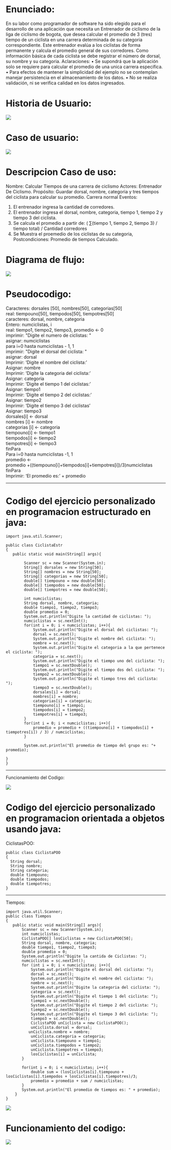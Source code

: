 # Enunciado:

En su labor como programador de software ha sido elegido para el desarrollo de una aplicación que
necesita un Entrenador de ciclismo de la liga de ciclismo de bogota, que desea calcular el promedio de 3 (tres) tiempo de un ciclista en una carrera determinada de su categoria correspondiente. Este entrenador evalúa a los
ciclistas de forma permanente y calcula el promedio general de sus corredores. Como información básica
de cada ciclista se debe registrar el número de dorsal, su nombre y su categoria.
Aclaraciones:
• Se supondrá que la aplicación solo se requiere para calcular el promedio de una unica carrera
especifica.
• Para efectos de mantener la simplicidad del ejemplo no se contemplan manejar persistencia
en el almacenamiento de los datos.
• No se realiza validación, ni se verifica calidad en los datos ingresados.

# Historia de Usuario:

<p align="left">  <img src="https://i.ibb.co/jTGXmKn/hu.png">  </p>

# Caso de usuario:



<p align="left">  <img src="https://i.ibb.co/xCVFqCT/Diagrama-en-blanco-1.png">  </p>

# Descripcion Caso de uso:

Nombre: Calcular Tiempos de una carrera de ciclismo
Actores: Entrenador De Ciclismo.
Propósito: Guardar dorsal, nombre, categoria y tres tiempos del ciclista para calcular su promedio.
Carrera normal Eventos:
1. El entrenador ingresa la cantidad de corredores.
2. El entrenador ingresa el dorsal, nombre, categoria, tiempo 1,
tiempo 2 y tiempo 3 del ciclista.
3. Se calcula el promedio a partir de:
( ∑(tiempo 1, tiempo 2, tiempo 3) / tiempo total) / Cantidad corredores
4. Se Muestra el proemedio de los ciclistas de su categoria,
Postcondiciones: Promedio de tiempos Calculado.



# Diagrama de flujo: 

<p align="left">  <img src="https://i.ibb.co/dpMRr3F/diagramadf.png">  </p>


# Pseudocodigo: 
Caracteres: dorsales [50], nombres[50], categorias[50]  
real: tiempouno[50], tiempodos[50], tiempotres[50]  
caracteres: dorsal, nombre, categoria  
Entero: numciclistas, i  
real: tiempo1, tiempo2, tiempo3, promedio <- 0  
imprimir: "Digite el numero de ciclistas: "  
asignar: numciclistas  
para i=0 hasta numciclistas - 1, 1  
imprimir: "Digite el dorsal del ciclista: "  
asignar: dorsal  
Imprimir: ‘Digite el nombre del ciclista:’  
Asignar: nombre  
Imprimir: ‘Digite la categoria del ciclista:’  
Asignar: categoria  
Imprimir: ‘Digite el tiempo 1 del ciclistas:’  
Asignar: tiempo1  
Imprimir: ‘Digite el tiempo 2 del ciclistas:’  
Asignar: tiempo2  
Imprimir: ‘Digite el tiempo 3 del ciclistas’  
Asignar: tiempo3  
dorsales[i] <- dorsal  
nombres [i] <- nombre  
categorias [i] <- categoria  
tiempouno[i] <- tiempo1  
tiempodos[i] <- tiempo2  
tiempotres[i] <- tiempo3  
finPara  
Para i=0 hasta numciclistas -1, 1  
promedio <-  
promedio +((tiempouno[i]+tiempodos[i]+tiempotres[i])/3)numciclistas  
finPara  
Imprimir: ‘El promedio es:’ + promedio  

************************************
# Codigo del ejercicio personalizado en programacion estructurado en java:
```
import java.util.Scanner;

public class CiclistaEstr
{
   public static void main(String[] args){
        
        Scanner sc = new Scanner(System.in);
        String[] dorsales = new String[50];
        String[] nombres = new String[50];
        String[] categorias = new String[50];
        double[] tiempouno = new double[50];
        double[] tiempodos = new double[50];
        double[] tiempotres = new double[50];
        
        int numciclistas;
        String dorsal, nombre, categoria;
        double tiempo1, tiempo2, tiempo3;
        double promedio = 0;
        System.out.println("Digite la cantidad de ciclistas: ");
        numciclistas = sc.nextInt();
        for(int i = 0; i < numciclistas; i++){
            System.out.println("Digite el dorsal del ciclistas: ");
            dorsal = sc.next();
            System.out.println("Digite el nombre del ciclista: ");
            nombre = sc.next();
            System.out.println("Digite el categoria a la que pertenece el ciclista: ");
            categoria = sc.next();
            System.out.println("Digite el tiempo uno del ciclista: ");
            tiempo1 = sc.nextDouble();
            System.out.println("Digite el tiempo dos del ciclista: ");
            tiempo2 = sc.nextDouble();
            System.out.println("Digite el tiempo tres del ciclista: ");
            tiempo3 = sc.nextDouble();
            dorsales[i] = dorsal;
            nombres[i] = nombre;
            categorias[i] = categoria;
            tiempouno[i] = tiempo1;
            tiempodos[i] = tiempo2;
            tiempotres[i] = tiempo3;
        }
        for(int i = 0; i < numciclistas; i++){
            promedio = promedio + ((tiempouno[i] + tiempodos[i] + tiempotres[i]) / 3) / numciclistas;
        }
        
        System.out.println("El promedio de tiempo del grupo es: "+ promedio);
            
}
}
```
*******************************************************************
Funcionamiento del Codigo:
<p align="left">  <img src="https://i.ibb.co/pRmvjDJ/code1.png">  </p>

# Codigo del ejercicio personalizado en programacion orientada a objetos usando java:

CiclistasPOO:


```
public class CiclistaPOO
{
  String dorsal;
  String nombre;
  String categoria;
  double tiempouno;
  double tiempodos;
  double tiempotres;
}
```
***************************************************************************

Tiempos: 
```
import java.util.Scanner;
public class Tiempos
{
   public static void main(String[] args){
       Scanner sc = new Scanner(System.in);
       int numciclistas;
       CiclistaPOO[] losCiclistas = new CiclistaPOO[50];
       String dorsal, nombre, categoria;
       double tiempo1, tiempo2, tiempo3;
       double promedio = 0;
       System.out.println("Digite la cantida de Ciclistas: ");
       numciclistas = sc.nextInt();
       for (int i = 0; i < numciclistas; i++){
           System.out.println("Digite el dorsal del ciclista: ");
           dorsal = sc.next();
           System.out.println("Digite el nombre del ciclista: ");
           nombre = sc.next();
           System.out.println("Digite la categoria del ciclista: ");
           categoria = sc.next();
           System.out.println("Digite el tiempo 1 del ciclista: ");
           tiempo1 = sc.nextDouble();
           System.out.println("Digite el tiempo 2 del ciclista: ");
           tiempo2 = sc.nextDouble();
           System.out.println("Digite el tiempo 3 del ciclista: ");
           tiempo3 = sc.nextDouble();
           CiclistaPOO unCiclista = new CiclistaPOO();
           unCiclista.dorsal = dorsal;
          unCiclista.nombre = nombre;
           unCiclista.categoria = categoria;
           unCiclista.tiempouno = tiempo1;
           unCiclista.tiempodos = tiempo2;
           unCiclista.tiempotres = tiempo3;
           losCiclistas[i] = unCiclista; 
       }
       
       for(int i = 0; i < numciclistas; i++){
           double sum = (losCiclistas[i].tiempouno + losCiclistas[i].tiempodos + losCiclistas[i].tiempotres)/3;
           promedio = promedio + sum / numciclistas;
       }
       System.out.println("El promedio de tiempos es: " + promedio);
    }
}
```
<p align="left">  <img src="https://i.ibb.co/zZzTs4g/ssss.png">  </p>


# Funcionamiento del codigo:
<p align="left">  <img src="https://i.ibb.co/fMwZZw1/cdh.png">  </p>


